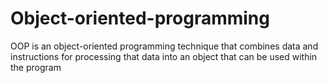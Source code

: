 # Object-oriented-programming
OOP is an object-oriented programming technique that combines data and instructions for processing that data into an object that can be used within the program
